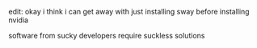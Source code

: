 edit: okay i think i can get away with just installing sway before installing nvidia

software from sucky developers require suckless solutions
